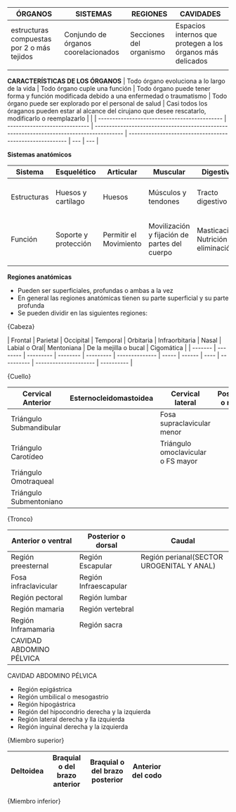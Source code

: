 | ÓRGANOS                                    | SISTEMAS                            | REGIONES                | CAVIDADES                                                  |
| ------------------------------------------ | ----------------------------------- | ----------------------- | ---------------------------------------------------------- |
| estructuras compuestas por 2 o más tejidos | Conjundo de órganos coorelacionados | Secciones del organismo | Espacios internos que protegen a los órganos más delicados |
|                                         |                                     |                         |                                                            |

**CARACTERÍSTICAS DE LOS ÓRGANOS**
| Todo órgano evoluciona a lo largo de la vida | Todo órgano cuple una función | Todo órgano puede tener forma y función modificada debido a una enfermedad o traumatismo | Todo órgano puede ser explorado por el personal de salud | Casi todos los óraganos pueden estar al alcance del cirujano que desee rescatarlo, modificarlo o reemplazarlo    |     |
| -------------------------------------------- | ----------------------------- | ---------------------------------------------------------------------------------------- | -------------------------------------------------------- | --- | --- |

**Sistemas anatómicos**

| Sistema     | Esquelético          | Articular              | Muscular                                     | Digestivo                            | Respiratorio         | Urinario                                  | Genitales                             | Endocrino                          | Cardiovascular                                | Linfático              | Nervioso                                         | Tegumentario                          |
| ----------- | -------------------- | ---------------------- | -------------------------------------------- | ------------------------------------ | -------------------- | ----------------------------------------- | ------------------------------------- | ---------------------------------- | --------------------------------------------- | ---------------------- | ------------------------------------------------ | ------------------------------------- |
| Estructuras | Huesos y cartílago   | Huesos                 | Músculos y tendones                          | Tracto digestivo                     | Conductos y pulmones | Riñones, vejiga y vias urinarias          | Gónadas, conductos y órganos sexuales | Glándulas                          | Corazón y vasos sanguíneos                    | Vasos, nodos y órganos | Nervios y tejido nervioso                        | Piel, anexos a esta y tela subcutánea |
| Función     | Soporte y protección | Permitir el Movimiento | Movilización y fijación de partes del cuerpo | Masticación, Nutrición y eliminación | Respiración          | Producir, transportar y eliminar la orina | Reproducción                          | Secreción y regulación de hormonas | Conducción sanguínea y componentes de/en esta | Inmunitaria            | Transporte de señales o impulsos físico-químicas | Protección                            |
|             |                      |                        |                                              |                                      |                      |                                           |                                       |                                    |                                               |                        |                                                  |                                       |

**Regiones anatómicas**
- Pueden ser superficiales, profundas o ambas a la vez
- En general las regiones anatómicas tienen su parte superficial y su parte profunda
- Se pueden dividir en las siguientes regiones:

{Cabeza}

| Frontal | Parietal | Occipital | Temporal | Orbitaria | Infraorbitaria | Nasal | Labial o Oral| Mentoniana | De la mejilla o bucal | Cigomática |
| ------- | -------- | --------- | -------- | --------- | -------------- | ----- | ------ | ---- | ---------- | --------------------- | ---------- |

{Cuello}

| Cervical Anterior       | Esternocleidomastoidea | Cervical lateral                   | Posterior o nucal |     |
| ----------------------- | ---------------------- | ---------------------------------- | ----------------- | --- |
| Triángulo Submandibular |                        | Fosa supraclavicular menor         |                   |     |
| Triángulo Carotídeo     |                        | Triángulo omoclavicular o FS mayor |                   |     |
| Triángulo Omotraqueal   |                        |                                    |                   |     |
| Triángulo Submentoniano |                        |                                    |                   |     |

{Tronco}

| Anterior o ventral        | Posterior o dorsal   | Caudal          |
| ------------------------ | --------------------- | --------------- |
| Región preesternal      | Región Escapular      | Región perianal(SECTOR UROGENITAL Y ANAL) |
| Fosa infraclavicular     | Región Infraescapular |                 |
| Región pectoral          | Región lumbar         |                 |
| Región mamaria           | Región vertebral      |                 |
| Región Inframamaria      | Región sacra          |                 |
| CAVIDAD ABDOMINO PÉLVICA |                       |                 |

CAVIDAD ABDOMINO PÉLVICA
- Región epigástrica
- Región umbilical o mesogastrio
- Región hipogástrica
- Región del hipocondrio derecha y la izquierda
- Región lateral derecha y lla izquierda
- Región inguinal derecha y la izquierda

{Miembro superior}

| Deltoidea | Braquial o del brazo anterior | Braquial o del brazo posterior | Anterior del codo    |     |     |     |     |     |     |     |     |     |
| --------- | ----------------------------- | ------------------------------ | --- | --- | --- | --- | --- | --- | --- | --- | --- | --- |
{Miembro inferior}
